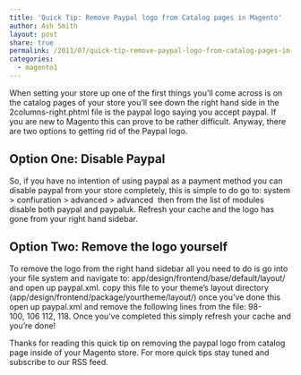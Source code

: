 ```yaml
---
title: 'Quick Tip: Remove Paypal logo from Catalog pages in Magento'
author: Ash Smith
layout: post
share: true
permalink: /2011/07/quick-tip-remove-paypal-logo-from-catalog-pages-in-magento/
categories:
  - magento1
---
```

When setting your store up one of the first things you&#8217;ll come across is on the catalog pages of your store you&#8217;ll see down the right hand side in the 2columns-right.phtml file is the paypal logo saying you accept paypal. If you are new to Magento this can prove to be rather difficult. Anyway, there are two options to getting rid of the Paypal logo.

## Option One: Disable Paypal

So, if you have no intention of using paypal as a payment method you can disable paypal from your store completely, this is simple to do go to: system > confiuration > advanced > advanced  then from the list of modules disable both paypal and paypaluk. Refresh your cache and the logo has gone from your right hand sidebar.

## Option Two: Remove the logo yourself

To remove the logo from the right hand sidebar all you need to do is go into your file system and navigate to: app/design/frontend/base/default/layout/ and open up paypal.xml. copy this file to your theme&#8217;s layout directory (app/design/frontend/package/yourtheme/layout/) once you&#8217;ve done this open up paypal.xml and remove the following lines from the file: 98-100, 106 112, 118. Once you&#8217;ve completed this simply refresh your cache and you&#8217;re done!

Thanks for reading this quick tip on removing the paypal logo from catalog page inside of your Magento store. For more quick tips stay tuned and subscribe to our RSS feed.
